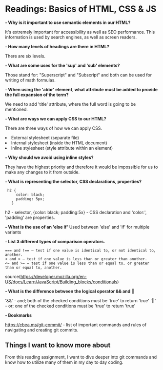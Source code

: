 # Readings: Basics of HTML, CSS & JS


**- Why is it important to use semantic elements in our HTML?**

It's extremely important for accessibility as well as SEO performance. This information is used by search engines, as well as screen readers.

**- How many levels of headings are there in HTML?**

There are six levels. 


**- What are some uses for the 'sup' and 'sub' elements?**

Those stand for: "Superscript" and "Subscript" and both can be used for writing of math formulas.


**- When using the 'abbr' element, what attribute must be added to provide the full expansion of the term?**


We need to add 'title' attribute, where the full word is going to be mentioned.


**- What are ways we can apply CSS to our HTML?**

There are three ways of how we can apply CSS.

 <li> External stylesheet (separate file)
 <li> Internal stylesheet (inside the HTML document) 
 <li> Inline stylesheet (style attribute within an element)


**- Why should we avoid using inline styles?**


They have the highest priority and therefore it would be impossible for us to make any changes to it from outside.
   
**- What is representing the selector, CSS declarations, properties?** 
  
```
 h2 {
     color: black;
     padding: 5px;
   }

```
h2 - selector, {color: black; padding:5x} - CSS declaration and 'color:', 'padding' are properties.  

**- What is the use of an 'else if'**
  Used between 'else' and 'if' for multiple variants
  
**- List 3 different types of comparison operators.**

  ```
  === and !== — test if one value is identical to, or not identical to, another.
< and > — test if one value is less than or greater than another.
<= and >= — test if one value is less than or equal to, or greater than or equal to, another.
 ```
  source(https://developer.mozilla.org/en-US/docs/Learn/JavaScript/Building_blocks/conditionals)
 
**- What is the difference between the logical operator && and ||**
 
'&&' - and; both of the checked conditions must be 'true' to return 'true'
'||' - or; one of the checked conditions must be 'true' to return 'true'

 
 **- Bookmarks**
 
 https://cbea.ms/git-commit/ - list of important commands and rules of navigating and creating git commits.
 
 
## Things I want to know more about
 
 From this reading assignment, I want to dive deeper into git commands and know how to utilize many of them in my day to day coding.
